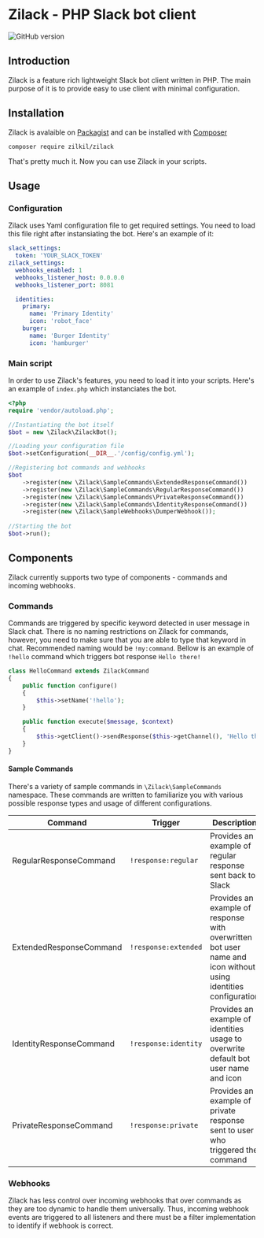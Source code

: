 # Zilack - PHP Slack bot client

![GitHub version](https://badge.fury.io/gh/zilkil%2FZilack.svg)

## Introduction
Zilack is a feature rich lightweight Slack bot client written in PHP. The main purpose of it is to provide easy to use client with minimal configuration.

## Installation
Zilack is avalaible on [Packagist](https://packagist.org/packages/zilkil/zilack) and can be installed with [Composer](https://getcomposer.org/)

```console
composer require zilkil/zilack
```
That's pretty much it. Now you can use Zilack in your scripts.

## Usage
### Configuration
Zilack uses Yaml configuration file to get required settings. You need to load this file right after instansiating the bot. Here's an example of it:

```yaml
slack_settings:
  token: 'YOUR_SLACK_TOKEN'
zilack_settings:
  webhooks_enabled: 1
  webhooks_listener_host: 0.0.0.0
  webhooks_listener_port: 8081

  identities:
    primary:
      name: 'Primary Identity'
      icon: 'robot_face'
    burger:
      name: 'Burger Identity'
      icon: 'hamburger'
```

### Main script

In order to use Zilack's features, you need to load it into your scripts. Here's an example of `index.php` which instanciates the bot.

```php
<?php
require 'vendor/autoload.php';

//Instantiating the bot itself
$bot = new \Zilack\ZilackBot();

//Loading your configuration file
$bot->setConfiguration(__DIR__.'/config/config.yml');

//Registering bot commands and webhooks
$bot
    ->register(new \Zilack\SampleCommands\ExtendedResponseCommand())
    ->register(new \Zilack\SampleCommands\RegularResponseCommand())
    ->register(new \Zilack\SampleCommands\PrivateResponseCommand())
    ->register(new \Zilack\SampleCommands\IdentityResponseCommand())
    ->register(new \Zilack\SampleWebhooks\DumperWebhook());
    
//Starting the bot    
$bot->run();
```

## Components
Zilack currently supports two type of components - commands and incoming webhooks.
### Commands
Commands are triggered by specific keyword detected in user message in Slack chat. There is no naming restrictions on Zilack for commands, however, you need to make sure that you are able to type that keyword in chat. Recommended naming would be `!my:command`. Bellow is an example of `!hello` command which triggers bot response `Hello there!`

```php
class HelloCommand extends ZilackCommand
{
    public function configure()
    {
        $this->setName('!hello');
    }

    public function execute($message, $context)
    {
        $this->getClient()->sendResponse($this->getChannel(), 'Hello there!');
    }
}
```

#### Sample Commands
There's a variety of sample commands in `\Zilack\SampleCommands` namespace. These commands are written to familiarize you with various possible response types and usage of different configurations.

|Command|Trigger|Description|
|-------|-------|-----------|
|RegularResponseCommand|`!response:regular`|Provides an example of regular response sent back to Slack|
|ExtendedResponseCommand|`!response:extended`|Provides an example of response with overwritten bot user name and icon without using identities configuration|
|IdentityResponseCommand|`!response:identity`|Provides an example of identities usage to overwrite default bot user name and icon|
|PrivateResponseCommand|`!response:private`|Provides an example of private response sent to user who triggered the command|

### Webhooks
Zilack has less control over incoming webhooks that over commands as they are too dynamic to handle them universally. Thus, incoming webhook events are triggered to all listeners and there must be a filter implementation to identify if webhook is correct.

